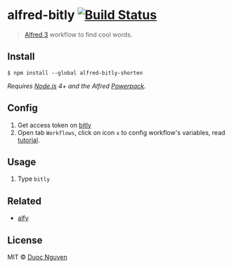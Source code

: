 # alfred-bitly [![Build Status](https://travis-ci.org/nguyenvanduocit/alfred-bitly.svg?branch=master)](https://travis-ci.org/nguyenvanduocit/alfred-bitly)

> [Alfred 3](https://www.alfredapp.com) workflow to find cool words.

## Install

```
$ npm install --global alfred-bitly-shorten
```

*Requires [Node.js](https://nodejs.org) 4+ and the Alfred [Powerpack](https://www.alfredapp.com/powerpack/).*

## Config

1. Get access token on [bitly](https://bitly.com/a/oauth_apps)
1. Open tab `Workflows`, click on icon `x` to config workflow's variables, read [tutorial](https://www.alfredapp.com/help/workflows/advanced/variables/#variables).

## Usage

1. Type `bitly` 

## Related

* [alfy](https://github.com/sindresorhus/alfy)

## License

MIT © [Duoc Nguyen](https://12bit.vn)
